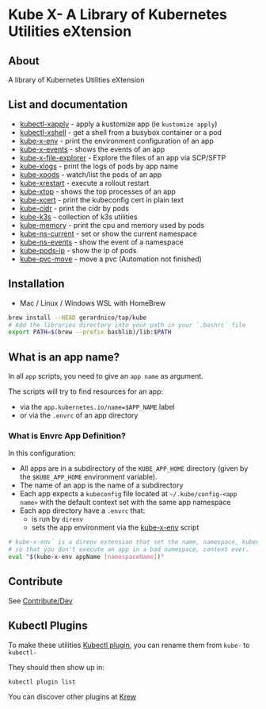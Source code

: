 # Kube X- A Library of Kubernetes Utilities eXtension


## About

A library of Kubernetes Utilities eXtension


## List and documentation


* [kubectl-xapply](docs/bin/kubectl-xapply) - apply a kustomize app (ie `kustomize apply`)
* [kubectl-xshell](docs/bin-generated/kubectl-xshell.md) - get a shell from a busybox container or a pod
* [kube-x-env](docs/bin/kubectl-xenv) - print the environment configuration of an app 
* [kube-x-events](docs/bin/kubectl-xevent) - shows the events of an app
* [kube-x-file-explorer](docs/bin/kubectl-xvolume-explorer) - Explore the files of an app via SCP/SFTP
* [kube-xlogs](docs/bin/kubectl-xlogs) - print the logs of pods by app name
* [kube-xpods](docs/bin/kubectl-xpod) - watch/list the pods of an app
* [kube-xrestart](docs/bin/kubectl-xrestart) - execute a rollout restart
* [kube-xtop](docs/bin/kubectl-xtop) - shows the top processes of an app
* [kube-xcert](docs/bin-generated/kubectl-xcert.md) - print the kubeconfig cert in plain text
* [kube-cidr](docs/bin/kubectl-xcidr) - print the cidr by pods
* [kube-k3s](docs/bin/kubectl-xcidr) - collection of k3s utilities
* [kube-memory](docs/bin/kube-x-memory) - print the cpu and memory used by pods
* [kube-ns-current](docs/bin/kubectl-xns) - set or show the current namespace
* [kube-ns-events](docs/bin/kubectl-xevents) - show the event of a namespace
* [kube-pods-ip](docs/bin/kube-x-pods-ip) - show the ip of pods
* [kube-pvc-move](docs/bin/kube-x-pvc-move) - move a pvc (Automation not finished)



## Installation

* Mac / Linux / Windows WSL with HomeBrew
```bash
brew install --HEAD gerardnico/tap/kube
# Add the libraries directory into your path in your `.bashrc` file
export PATH=$(brew --prefix bashlib)/lib:$PATH
```

## What is an app name?

In all `app` scripts, you need to give an `app name` as argument.

The scripts will try to find resources for an app:
* via the `app.kubernetes.io/name=$APP_NAME` label
* or via the `.envrc` of an app directory


### What is Envrc App Definition?

In this configuration:
* All apps are in a subdirectory of the `KUBE_APP_HOME` directory (given by the `$KUBE_APP_HOME` environment variable).
* The name of an app is the name of a subdirectory
* Each app expects a `kubeconfig` file located at `~/.kube/config-<app name>` with the default context set with the same app namespace
* Each app directory have a `.envrc` that:
  * is run by `direnv` 
  * sets the app environment via the [kube-x-env](docs/bin/kubectl-xenv) script
```bash
# kube-x-env` is a direnv extension that set the name, namespace, kubeconfig and directory of an app as environment
# so that you don't execute an app in a bad namespace, context ever. 
eval "$(kube-x-env appName [namespaceName])"
```



## Contribute 

See [Contribute/Dev](contribute.md)

## Kubectl Plugins

To make these utilities [Kubectl plugin](https://kubernetes.io/docs/tasks/extend-kubectl/kubectl-plugins/), 
you can rename them from `kube-` to `kubectl-`

They should then show up in:
```bash
kubectl plugin list
```


You can discover other plugins at [Krew](https://krew.sigs.k8s.io/plugins/)
